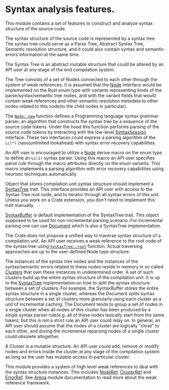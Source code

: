 # Syntax analysis features.

This module contains a set of features to construct and analyze syntax
structure of the source code.

The syntax structure of the source code is represented by a syntax tree. The
syntax tree could serve as a Parse Tree, Abstract Syntax Tree, Semantic
resolution structure, and it could also contain syntax and semantic errors
information at the same time.

The Syntax Tree is an abstract mutable structure that could be altered by an
API user at any stage of the end compilation system.

The Tree consists of a set of Nodes connected to each other through the system
of weak references. It is assumed that the [Node](crate::syntax::Node) interface
would be implemented on the Rust enum type with variants
representing kinds of the parse/syntax/semantic tree nodes, and with the variant
fields that would contain weak references and other semantic resolution metadata
to other nodes related to this node(to the child nodes in particular).

The [`Node::new`](crate::syntax::Node::new) function defines a Programming
language syntax grammar parser, an algorithm that constructs the syntax tree
by a sequence of the source code tokens. Under the hood this function performs
parsing of the source code tokens by interacting with the low-level
[SyntaxSession](crate::syntax::SyntaxSession) interface. These two interfaces
could express a parsing algorithm of the `LL(*)` class(unlimited lookahead)
with syntax error recovery capabilities.

An API user is encouraged to utilize a [Node](::lady_deirdre_derive::Node)
derive macro on the enum type to define an `LL(1)` syntax parser. Using this
macro an API user specifies parse rule through the macro attributes directly
on the enum variants. This macro implements a parsing algorithm with error
recovery capabilities using heuristic techniques automatically.

Object that stores compilation unit syntax structure should implement
a [SyntaxTree](crate::syntax::SyntaxTree) trait. This interface provides an API
user with access to the Syntax Tree root node, and to iterator through all
syntax errors of this unit. Unless you work on a Crate extension, you don't need
to implement this trait manually.

[SyntaxBuffer](crate::syntax::SyntaxBuffer) is default implementation of the
SyntaxTree trait. This object supposed to be used for non-incremental parsing
scenario. For incremental parsing one can use [Document](crate::Document) which
is also a SyntaxTree implementation.

The Crate does not propose a unified way to traverse syntax structure of a
compilation unit. An API user receives a weak reference to the root node of the
syntax tree using [`SyntaxTree::root`](crate::syntax::SyntaxTree::root)
function. Actual traversing approaches are up to the user-defined Node type
structure.

The instances of the syntax tree nodes and the instances of the syntax/semantic
errors related to these nodes reside in memory in so called
[Clusters](crate::syntax::Cluster) that own these instances in undetermined
order. A set of such clusters build up the entire syntax structure of the
compilation unit. It is up to the [SyntaxTree](crate::syntax::SyntaxTree)
implementation on how to split the syntax structure between a set of clusters.
For example, the SyntaxBuffer stores the entire syntax structure in a single
cluster, whereas the Document splits syntax structure between a set of clusters
more granularly using each cluster as a unit of incremental caching. The
Document tends to group a set of nodes in a single cluster when all nodes
of this cluster has been produced by a single syntax parser rule(e.g. all of
these nodes lexically start from the same token), but this is not a strict
rule an API user could relay on. In general, an API user should assume that
the nodes of a cluster are logically "close" to each other, and during the
incremental reparsing nodes of a single cluster could obsolete altogether.

A Cluster is a mutable structure. An API user could add, remove or modify nodes
and errors inside the cluster at any stage of the compilation system as long as
the user has mutable access to particular cluster.

This module provides a system of high level weak references to deal with the
syntax structure instances. This includes [NodeRef](crate::syntax::NodeRef),
[ClusterRef](crate::syntax::ClusterRef) and [ErrorRef](crate::syntax::ErrorRef).
See [Arena](crate::arena) module documentation to read more about the weak
reference framework.
